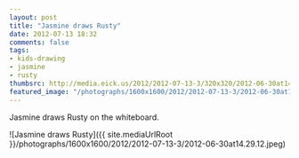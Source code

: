 ```yaml
---
layout: post
title: "Jasmine draws Rusty"
date: 2012-07-13 18:32
comments: false
tags: 
- kids-drawing
- jasmine
- rusty
thumbsrc: http://media.eick.us/2012/2012-07-13-3/320x320/2012-06-30at14.29.12.jpeg
featured_image: "/photographs/1600x1600/2012/2012-07-13-3/2012-06-30at14.29.12.jpeg"
---
```

Jasmine draws Rusty on the whiteboard.

![Jasmine draws Rusty]({{ site.mediaUrlRoot }}/photographs/1600x1600/2012/2012-07-13-3/2012-06-30at14.29.12.jpeg)

